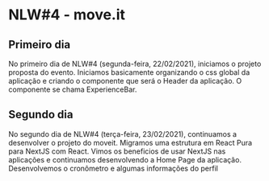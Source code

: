 # NLW#4 - move.it

## Primeiro dia
No primeiro dia de NLW#4 (segunda-feira, 22/02/2021), iniciamos o projeto proposta do evento. Iniciamos basicamente organizando o css global da aplicação e criando o componente que será o Header da aplicação. O componente se chama ExperienceBar.

## Segundo dia
No segundo dia de NLW#4 (terça-feira, 23/02/2021), continuamos a desenvolver o projeto do moveit. Migramos uma estrutura em React Pura para NextJS com React. Vimos os beneficios de usar NextJS nas aplicações e continuamos desenvolvendo a Home Page da aplicação. Desenvolvemos o cronômetro e algumas informações do perfil
